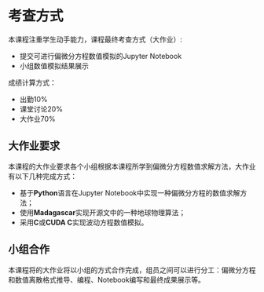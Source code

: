 # 考查方式

本课程注重学生动手能力，课程最终考查方式（大作业）:

- 提交可进行偏微分方程数值模拟的Jupyter Notebook
- 小组数值模拟结果展示

成绩计算方式：

- 出勤10%
- 课堂讨论20%
- 大作业70%

## 大作业要求
本课程的大作业要求各个小组根据本课程所学到偏微分方程数值求解方法，大作业有以下几种完成方式：

- 基于**Python**语言在Jupyter Notebook中实现一种偏微分方程的数值求解方法；
- 使用**Madagascar**实现开源文中的一种地球物理算法；
- 采用**C**或**CUDA C**实现波动方程数值模拟。


## 小组合作
本课程将的大作业将以小组的方式合作完成，组员之间可以进行分工：偏微分方程和数值离散格式推导、编程、Notebook编写和最终成果展示等。

